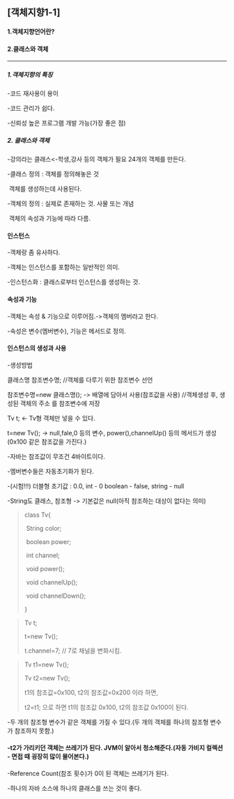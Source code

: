 [객체지향1-1]
-------------

#### 1.객체지향언어란?

#### 2.클래스와 객체

* * * * *

##### 1.객체지향의 특징

-코드 재사용이 용이

-코드 관리가 쉽다.

-신뢰성 높은 프로그램 개발 가능(가장 좋은 점)

##### 2. 클래스와 객체

-강의라는 클래스\<-학생,강사 등의 객체가 필요 24개의 객체를 만든다.

-클래스 정의 : 객체를 정의해놓은 것

​ 객체를 생성하는데 사용된다.

-객체의 정의 : 실제로 존재하는 것. 사물 또는 개념

​ 객체의 속성과 기능에 따라 다름.

#### 인스턴스

-객체랑 좀 유사하다.

-객체는 인스턴스를 포함하는 일반적인 의미.

-인스턴스화 : 클래스로부터 인스턴스를 생성하는 것.

#### 속성과 기능

-객체는 속성 & 기능으로 이루어짐.-\>객체의 멤버라고 한다.

-속성은 변수(멤버변수), 기능은 메서드로 정의.

#### 인스턴스의 생성과 사용

-생성방법

클래스명 참조변수명; //객체를 다루기 위한 참조변수 선언

참조변수명=new 클래스명(); -\> 배열에 담아서 사용(참조값을 사용) //객체생성 후, 생성된 객체의 주소 를 참조변수에 저장

Tv t; \<- Tv형 객체만 넣을 수 있다.

t=new Tv(); -\> null,fale,0 등의 변수, power(),channelUp() 등의 메서드가 생성(0x100 같은 참조값을 가진다.)

-자바는 참조값이 무조건 4바이트이다.

-멤버변수들은 자동초기화가 된다.

-(시험!!!) 더블형 초기값 : 0.0, int - 0 boolean - false, string - null

-String도 클래스, 참조형 -\> 기본값은 null(아직 참조하는 대상이 없다는 의미)

> class Tv{
>
> ​ String color;
>
> ​ boolean power;
>
> ​ int channel;
>
> ​ void power();
>
> ​ void channelUp();
>
> ​ void channelDown();
>
> }

> Tv t;
>
> t=new Tv();
>
> t.channel=7; // 7로 채널을 변화시킴.

> Tv t1=new Tv();
>
> Tv t2=new Tv();
>
> t1의 참조값=0x100, t2의 참조값=0x200 이라 하면,
>
> t2=t1; 으로 하면 t1의 참조값 0x100, t2의 참조값 0x100이 된다.

-두 개의 참조형 변수가 같은 객체를 가질 수 있다.(두 개의 객체를 하나의 참조형 변수가 참조하지 못함.)

#### -t2가 가리키던 객체는 쓰레기가 된다. JVM이 알아서 청소해준다.(자동 가비지 컬렉션 - 면접 때 굉장히 많이 물어본다.)

-Reference Count(참조 횟수)가 0이 된 객체는 쓰레기가 된다.

-하나의 자바 소스에 하나의 클래스를 쓰는 것이 좋다.
